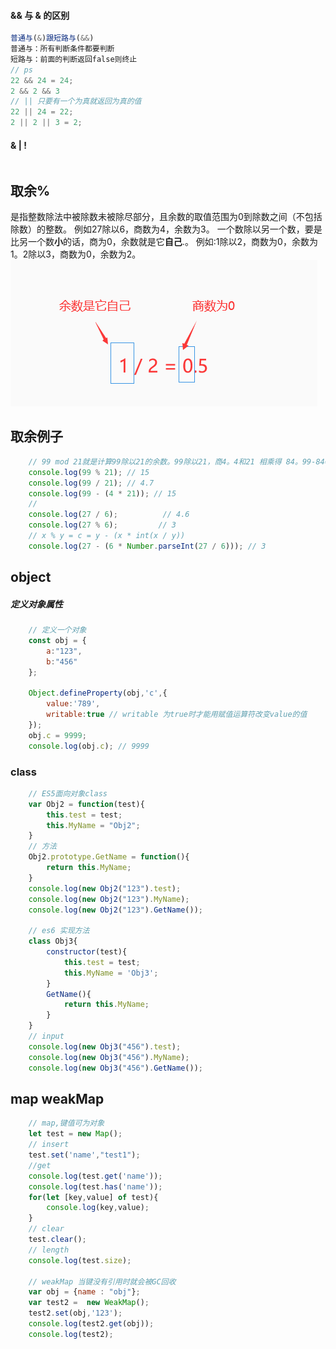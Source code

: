 <!--
 * @作者: 14770137
 * @Date: 2022-09-26 21:58:46
-->
#### && 与 & 的区别
```js
普通与(&)跟短路与(&&)
普通与：所有判断条件都要判断
短路与：前面的判断返回false则终止
// ps
22 && 24 = 24;
2 && 2 && 3 
// || 只要有一个为真就返回为真的值
22 || 24 = 22;
2 || 2 || 3 = 2;
```

#### & | !
```js

```

## 取余%
是指整数除法中被除数未被除尽部分，且余数的取值范围为0到除数之间（不包括除数）的整数。
例如27除以6，商数为4，余数为3。
一个数除以另一个数，要是比另一个数**小**的话，商为0，余数就是它**自己**.。
例如:1除以2，商数为0，余数为1。2除以3，商数为0，余数为2。
![mod](/js/img/Mod_2.png)
## 取余例子
```js
    // 99 mod 21就是计算99除以21的余数。99除以21，商4。4和21 相乘得 84。99-84=15
    console.log(99 % 21); // 15
    console.log(99 / 21); // 4.7
    console.log(99 - (4 * 21)); // 15
    // 
    console.log(27 / 6);          // 4.6
    console.log(27 % 6);         // 3
    // x % y = c = y - (x * int(x / y))
    console.log(27 - (6 * Number.parseInt(27 / 6))); // 3
```

## object 
##### 定义对象属性
```js
    // 定义一个对象
    const obj = {
        a:"123",
        b:"456"
    };
    
    Object.defineProperty(obj,'c',{
        value:'789',
        writable:true // writable 为true时才能用赋值运算符改变value的值
    });
    obj.c = 9999;
    console.log(obj.c); // 9999
```

### class 
```js
    // ES5面向对象class
    var Obj2 = function(test){
        this.test = test;
        this.MyName = "Obj2";
    }
    // 方法
    Obj2.prototype.GetName = function(){
        return this.MyName;
    }
    console.log(new Obj2("123").test);
    console.log(new Obj2("123").MyName);
    console.log(new Obj2("123").GetName());

    // es6 实现方法
    class Obj3{
        constructor(test){
            this.test = test;
            this.MyName = 'Obj3';
        }
        GetName(){
            return this.MyName;
        }
    }
    // input
    console.log(new Obj3("456").test);
    console.log(new Obj3("456").MyName);
    console.log(new Obj3("456").GetName());
```

## map weakMap
```js
    // map,键值可为对象
    let test = new Map();
    // insert
    test.set('name',"test1");
    //get
    console.log(test.get('name'));
    console.log(test.has('name'));
    for(let [key,value] of test){
        console.log(key,value);
    }
    // clear
    test.clear();
    // length
    console.log(test.size);
    
    // weakMap 当键没有引用时就会被GC回收
    var obj = {name : "obj"};
    var test2 =  new WeakMap();
    test2.set(obj,'123');
    console.log(test2.get(obj));
    console.log(test2);
```
